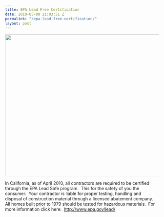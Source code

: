 ```yaml
---
title: EPA Lead Free Certification
date: 2010-05-09 21:03:51 Z
permalink: "/epa-lead-free-certification/"
layout: post
---
```


<a href="http://murraylampert.com/wp-content/uploads/2010/05/NAT-29880-11.jpg"><img class="aligncenter size-large wp-image-221" title="EPA_LeadSafeCertFirm_TEMPLATE" src="http://murraylampert.com/wp-content/uploads/2010/05/NAT-29880-11-1023x791.jpg" alt="" width="600" height="463" /></a>

In California, as of April 2010, all contractors are required to be certified through the EPA Lead Safe program.  This for the safety of you the consumer.  Your contractor is liable for proper testing, handling and disposal of construction material through a licensed abatement company.  All homes built prior to 1979 should be tested for hazardous materials.  For more information click here:  <a href="http://www.epa.gov/lead/">http://www.epa.gov/lead/</a>
